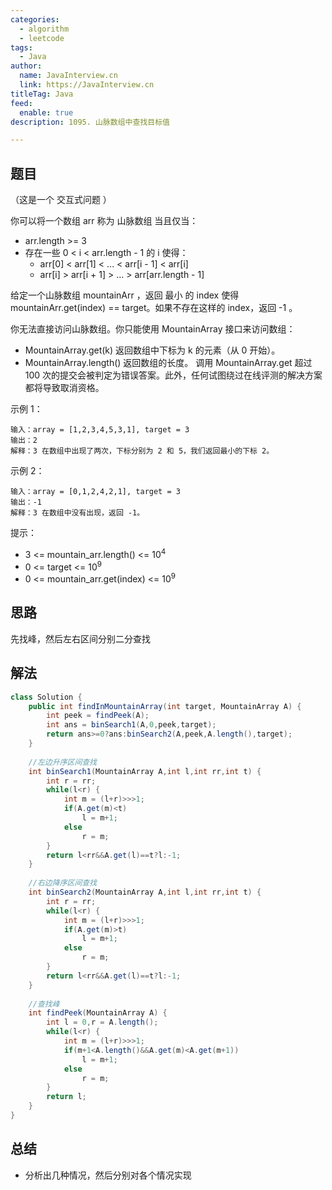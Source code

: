 ```yaml
---
categories:
  - algorithm
  - leetcode
tags:
  - Java
author: 
  name: JavaInterview.cn
  link: https://JavaInterview.cn
titleTag: Java
feed:
  enable: true
description: 1095. 山脉数组中查找目标值

---
```


## 题目
（这是一个 交互式问题 ）

你可以将一个数组 arr 称为 山脉数组 当且仅当：

* arr.length >= 3
* 存在一些 0 < i < arr.length - 1 的 i 使得：
  * arr[0] < arr[1] < ... < arr[i - 1] < arr[i]
  * arr[i] > arr[i + 1] > ... > arr[arr.length - 1]
  
给定一个山脉数组 mountainArr ，返回 最小 的 index 使得 mountainArr.get(index) == target。如果不存在这样的 index，返回 -1 。

你无法直接访问山脉数组。你只能使用 MountainArray 接口来访问数组：

* MountainArray.get(k) 返回数组中下标为 k 的元素（从 0 开始）。
* MountainArray.length() 返回数组的长度。
调用 MountainArray.get 超过 100 次的提交会被判定为错误答案。此外，任何试图绕过在线评测的解决方案都将导致取消资格。



示例 1：

    输入：array = [1,2,3,4,5,3,1], target = 3
    输出：2
    解释：3 在数组中出现了两次，下标分别为 2 和 5，我们返回最小的下标 2。
示例 2：

    输入：array = [0,1,2,4,2,1], target = 3
    输出：-1
    解释：3 在数组中没有出现，返回 -1。


提示：

* 3 <= mountain_arr.length() <= 10<sup>4</sup>
* 0 <= target <= 10<sup>9</sup>
* 0 <= mountain_arr.get(index) <= 10<sup>9</sup>
## 思路

先找峰，然后左右区间分别二分查找

## 解法
```java
class Solution {
    public int findInMountainArray(int target, MountainArray A) {
        int peek = findPeek(A);
        int ans = binSearch1(A,0,peek,target);
        return ans>=0?ans:binSearch2(A,peek,A.length(),target);
    }
    
    //左边升序区间查找
    int binSearch1(MountainArray A,int l,int rr,int t) {
        int r = rr;
        while(l<r) {
            int m = (l+r)>>>1;
            if(A.get(m)<t)
                l = m+1;
            else
                r = m;
        }
        return l<rr&&A.get(l)==t?l:-1;
    }
    
    //右边降序区间查找
    int binSearch2(MountainArray A,int l,int rr,int t) {
        int r = rr;
        while(l<r) {
            int m = (l+r)>>>1;
            if(A.get(m)>t)
                l = m+1;
            else
                r = m;
        }
        return l<rr&&A.get(l)==t?l:-1;
    }
    
    //查找峰
    int findPeek(MountainArray A) {
        int l = 0,r = A.length();
        while(l<r) {
            int m = (l+r)>>>1;
            if(m+1<A.length()&&A.get(m)<A.get(m+1))
                l = m+1;
            else
                r = m;
        }
        return l;
    }
}

```

## 总结

- 分析出几种情况，然后分别对各个情况实现 

